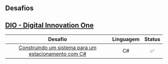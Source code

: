## Desafios

## [DIO - Digital Innovation One](https://github.com/viniciusufx/Desafios/tree/main/DIO%20-%20Digital%20Innovation%20One)

| Desafio | Linguagem | Status |
| :-: | :-: | :-: |
| [Construindo um sistema para um estacionamento com C#]() | C# | ✅ |